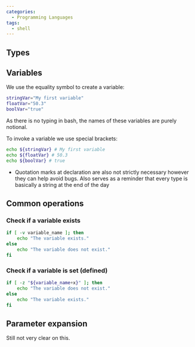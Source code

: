 ```yaml
---
categories:
  - Programming Languages
tags:
  - shell
---
```


## Types

## Variables

We use the equality symbol to create a variable:

```bash
stringVar="My first variable"
floatVar="50.3"
boolVar="true"
```

As there is no typing in bash, the names of these variables are purely notional.

To invoke a variable we use special brackets:

```bash
echo ${stringVar} # My first variable
echo ${floatVar} # 50.3
echo ${boolVar} # true
```

- Quotation marks at declaration are also not strictly necessary however they
  can help avoid bugs. Also serves as a reminder that every type is basically a
  string at the end of the day

## Common operations

### Check if a variable exists

```sh
if [ -v variable_name ]; then
    echo "The variable exists."
else
    echo "The variable does not exist."
fi
```

### Check if a variable is set (defined)

```sh
if [ -z "${variable_name+x}" ]; then
    echo "The variable does not exist."
else
    echo "The variable exists."
fi
```

## Parameter expansion

Still not very clear on this.
